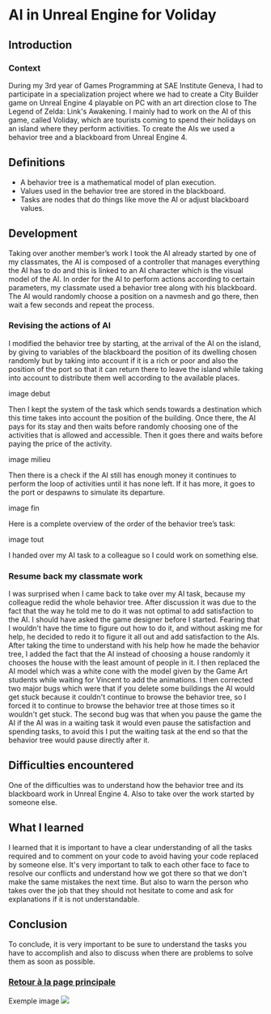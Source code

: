 # AI in Unreal Engine for Voliday

## Introduction

### Context

During my 3rd year of Games Programming at SAE Institute Geneva, I had to participate in a specialization project where we had to create a City Builder game on Unreal Engine 4 playable on PC with an art direction close to The Legend of Zelda: Link's Awakening. I mainly had to work on the AI of this game, called Voliday, which are tourists coming to spend their holidays on an island where they perform activities. 
To create the AIs we used a behavior tree and a blackboard from Unreal Engine 4.

## Definitions

- A behavior tree is a mathematical model of plan execution.
- Values used in the behavior tree are stored in the blackboard.
- Tasks are nodes that do things like move the AI or adjust blackboard values.

## Development

Taking over another member’s work
I took the AI already started by one of my classmates, the AI is composed of a controller that manages everything the AI has to do and this is linked to an AI character which is the visual model of the AI. In order for the AI to perform actions according to certain parameters, my classmate used a behavior tree along with his blackboard. The AI would randomly choose a position on a navmesh and go there, then wait a few seconds and repeat the process.

### Revising the actions of AI

I modified the behavior tree by starting, at the arrival of the AI on the island, by giving to variables of the blackboard the position of its dwelling chosen randomly but by taking into account if it is a rich or poor and also the position of the port so that it can return there to leave the island while taking into account to distribute them well according to the available places.

image debut

Then I kept the system of the task which sends towards a destination which this time takes into account the position of the building. Once there, the AI pays for its stay and then waits before randomly choosing one of the activities that is allowed and accessible. Then it goes there and waits before paying the price of the activity.

image milieu

Then there is a check if the AI still has enough money it continues to perform the loop of activities until it has none left. If it has more, it goes to the port or despawns to simulate its departure.

image fin

Here is a complete overview of the order of the behavior tree’s task:

image tout

I handed over my AI task to a colleague so I could work on something else.

### Resume back my classmate work

I was surprised when I came back to take over my AI task, because my colleague redid the whole behavior tree. After discussion it was due to the fact that the way he told me to do it was not optimal to add satisfaction to the AI. I should have asked the game designer before I started. Fearing that I wouldn't have the time to figure out how to do it, and without asking me for help, he decided to redo it to figure it all out and add satisfaction to the AIs.
After taking the time to understand with his help how he made the behavior tree, I added the fact that the AI instead of choosing a house randomly it chooses the house with the least amount of people in it. I then replaced the AI model which was a white cone with the model given by the Game Art students while waiting for Vincent to add the animations. I then corrected two major bugs which were that if you delete some buildings the AI would get stuck because it couldn't continue to browse the behavior tree, so I forced it to continue to browse the behavior tree at those times so it wouldn't get stuck. The second bug was that when you pause the game the AI if the AI was in a waiting task it would even pause the satisfaction and spending tasks, to avoid this I put the waiting task at the end so that the behavior tree would pause directly after it.

## Difficulties encountered

One of the difficulties was to understand how the behavior tree and its blackboard work in Unreal Engine 4. Also to take over the work started by someone else.

## What I learned

I learned that it is important to have a clear understanding of all the tasks required and to comment on your code to avoid having your code replaced by someone else. It's very important to talk to each other face to face to resolve our conflicts and understand how we got there so that we don't make the same mistakes the next time. But also to warn the person who takes over the job that they should not hesitate to come and ask for explanations if it is not understandable.

## Conclusion
To conclude, it is very important to be sure to understand the tasks you have to accomplish and also to discuss when there are problems to solve them as soon as possible.


### [Retour à la page principale](https://worgaros.github.io/)

Exemple image
![](https://worgaros.github.io/Images/openwin.gif)